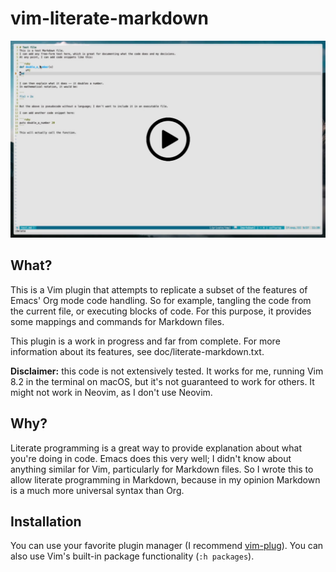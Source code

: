 # vim-literate-markdown

[![Play the demo](demo-thumbnail.jpg)](demo.mp4)

## What?

This is a Vim plugin that attempts to replicate a subset of the features of Emacs' Org mode code handling.
So for example, tangling the code from the current file, or executing blocks of code.
For this purpose, it provides some mappings and commands for Markdown files.

This plugin is a work in progress and far from complete.
For more information about its features, see doc/literate-markdown.txt.

**Disclaimer:** this code is not extensively tested. It works for me, running Vim 8.2 in the terminal on macOS, but it's not guaranteed to work for others. It might not work in Neovim, as I don't use Neovim.

## Why?

Literate programming is a great way to provide explanation about what you're doing in code.
Emacs does this very well; I didn't know about anything similar for Vim, particularly for Markdown files.
So I wrote this to allow literate programming in Markdown, because in my opinion Markdown is a much more universal syntax than Org.

## Installation

You can use your favorite plugin manager (I recommend [vim-plug](https://github.com/junegunn/vim-plug)).
You can also use Vim's built-in package functionality (`:h packages`).

